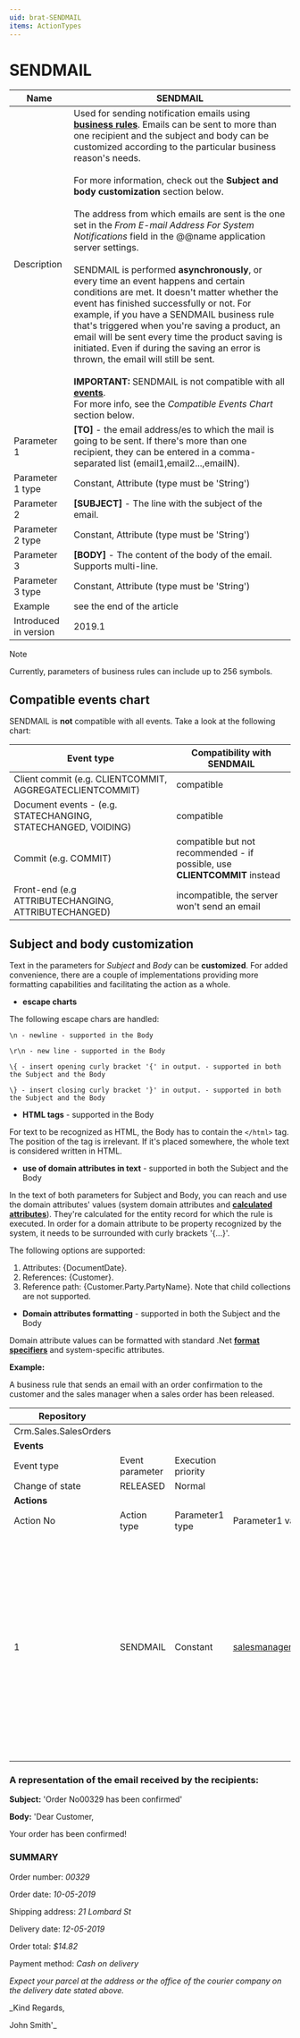 ```yaml
---
uid: brat-SENDMAIL
items: ActionTypes
---
```


# SENDMAIL

| Name                  | SENDMAIL                                                     |
| --------------------- | ------------------------------------------------------------ |
| Description           | Used for sending notification emails using **[business rules](https://docs.erp.net/tech/advanced/user-business-rules/business-rules/index.html)**. Emails can be sent to more than one recipient and the subject and body can be customized according to the particular business reason's needs. <br><br> For more information, check out the **Subject and body customization** section below. <br/><br/> The address from which emails are sent is the one set in the *From E-mail Address For System Notifications* field in the @@name application server settings. <br/><br/> SENDMAIL is performed **asynchronously**, or every time an event happens and certain conditions are met. It doesn't matter whether the event has finished successfully or not. For example, if you have a SENDMAIL business rule that's triggered when you're saving a product, an email will be sent every time the product saving is initiated. Even if during the saving an error is thrown, the email will still be sent. <br/><br/> **IMPORTANT:** SENDMAIL is not compatible with all **[events](https://docs.erp.net/tech/advanced/user-business-rules/events/index.html)**. <br> For more info, see the *Compatible Events Chart* section below. |
| Parameter 1           | **[TO]** - the email address/es to which the mail is going to be sent. If there's more than one recipient, they can be entered in a comma-separated list (email1,email2...,emailN). |
| Parameter 1 type      | Constant, Attribute (type must be 'String')    |
| Parameter 2           | **[SUBJECT]** - The line with the subject of the email.      |
| Parameter 2 type      | Constant, Attribute (type must be 'String')    |
| Parameter 3           | **[BODY]** - The content of the body of the email. Supports multi-line. |
| Parameter 3 type      | Constant, Attribute (type must be 'String')    |
| Example               | see the end of the article                                   |
| Introduced in version | 2019.1                                                       |

> [!NOTE]
> 
> Currently, parameters of business rules can include up to 256 symbols. 

## Compatible events chart

SENDMAIL is **not** compatible with all events. Take a look at the following chart:

| Event type                                                   | Compatibility with SENDMAIL                                |
| ------------------------------------------------------------ | ------------------------------------------------------------ |
| Client commit (e.g. CLIENTCOMMIT, AGGREGATECLIENTCOMMIT)     | compatible                                                   |
| Document events - (e.g. STATECHANGING, STATECHANGED, VOIDING)| compatible                                                   |
| Commit (e.g. COMMIT)                                         | compatible but not recommended - if possible, use **CLIENTCOMMIT** instead |
| Front-end (e.g ATTRIBUTECHANGING, ATTRIBUTECHANGED)          | incompatible, the server won't send an email |

## Subject and body customization 

Text in the parameters for _Subject_ and _Body_ can be **customized**. For added convenience, there are a couple of implementations providing more formatting capabilities and facilitating the action as a whole.

- **escape charts** 

The following escape chars are handled:

`\n - newline - supported in the Body`

`\r\n - new line - supported in the Body`

`\{ - insert opening curly bracket '{' in output. - supported in both the Subject and the Body`

`\} - insert closing curly bracket '}' in output. - supported in both the Subject and the Body`

- **HTML tags** - supported in the Body

For text to be recognized as HTML, the Body has to contain the `</html>` tag. The position of the tag is irrelevant. If it's placed somewhere, the whole text is considered written in HTML.

- **use of domain attributes in text** - supported in both the Subject and the Body

In the text of both parameters for Subject and Body, you can reach and use the domain attributes' values (system domain attributes and **[calculated attributes](https://docs.erp.net/tech/advanced/calculated-attributes/index.html)**). They're calculated for the entity record for which the rule is executed. In order for a domain attribute to be property recognized by the system, it needs to be surrounded with curly brackets '{...}'.

The following options are supported:

1. Attributes: {DocumentDate}. <br>
2. References: {Customer}. <br>
3. Reference path: {Customer.Party.PartyName}. Note that child collections are not supported.

- **Domain attributes formatting** - supported in both the Subject and the Body

Domain attribute values can be formatted with standard .Net **[format specifiers](https://docs.erp.net/tech/advanced/string-interpolation/format-specifiers.html)** and system-specific attributes.

**Example:**

А business rule that sends an email with an order confirmation to the customer and the sales manager when a sales order has been released.

| Repository            |                 |                    |                                                              |                 |                                         |                 |                                                              |
| --------------------- | --------------- | ------------------ | ------------------------------------------------------------ | --------------- | --------------------------------------- | --------------- | ------------------------------------------------------------ |
| Crm.Sales.SalesOrders |                 |                    |                                                              |                 |                                         |                 |                                                              |
| **Events**            |                 |                    |                                                              |                 |                                         |                 |                                                              |
| Event type            | Event parameter | Execution priority |                                                              |                 |                                         |                 |                                                              |
| Change of state       | RELEASED        | Normal             |                                                              |                 |                                         |                 |                                                              |
| **Actions**           |                 |                    |                                                              |                 |                                         |                 |                                                              |
| Action No             | Action type     | Parameter1 type    | Parameter1 value                                             | Parameter2 type | Parameter2 value                        | Parameter3 type | Parameter3 value                                             |
| 1                     | SENDMAIL        | Constant           | salesmanager@mail.com,customer@gmail.com | Constant        | Order No{DocumentNo} has been confirmed | Constant        | \<p>Dear Customer,\</p>\<p>\<b> Your order has been confirmed!  \</b>\</p>\<br/>\<p>\<h3>SUMMARY\</h3>\</p>\<p>Order Number: \<i>{DocumentNo}\</i>\</p>\<p>Order Date:  \<i>{DocumentDate:dd-MM-yyyy}\</i>\</p>\<p>Shipping  Address: \<i>{ShipToPartyContactMechanism.  ContactMechanism.Name}\</i>\</p>\<p>Delivery Date:  \<i>{RequiredDeliveryDate:dd-MM-yyyy}\</i>\</p>\<p>Order Total:  \<i>{#CalculatedAttributeTotalSalesOrderAmount:C}\</i>\</p>\<p>Payment Method:  \<i>{PaymentType.Name}\</i>\</p>\<br/>\<p>Please expect your parcel to arrive on the delivery date stated above at the  address or at the office of the courier  company.\</p>\<br/>\<p>Kind  Regards,\</p>\<strong>{SalesPerson.Person.FirstName}  {SalesPerson.Person.LastName}\<strong/>\</html> |

### A representation of the email received by the recipients:

**Subject:** 'Order No00329 has been confirmed'

**Body:**
'Dear Customer,

Your order has been confirmed!

### SUMMARY

Order number: *00329*

Order date: *10-05-2019*

Shipping address: *21 Lombard St*

Delivery date: *12-05-2019*

Order total: *$14.82*

Payment method: *Cash on delivery*

_Expect your parcel at the address or the office of the courier company on the delivery date stated above._

_Kind Regards,

John Smith'_
